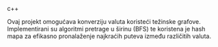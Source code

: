 c++

Ovaj projekt omogućava konverziju valuta koristeći težinske grafove. Implementirani su algoritmi pretrage u širinu (BFS) te koristena je hash mapa za efikasno pronalaženje najkraćih puteva između različitih valuta.
